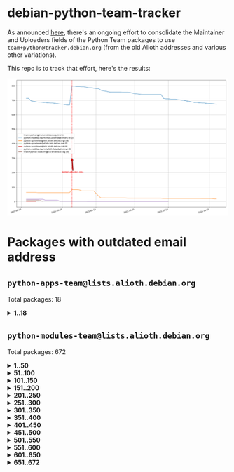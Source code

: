 # debian-python-team-tracker



As announced [here](https://lists.debian.org/debian-python/2021/08/msg00006.html), there's an ongoing effort to consolidate the Maintainer and Uploaders fields of the Python Team packages to use `team+python@tracker.debian.org` (from the old Alioth addresses and various other variations).



This repo is to track that effort, here's the results:



![Python team emails](images/python_team_emails.svg)


# Packages with outdated email address

## `python-apps-team@lists.alioth.debian.org`
Total packages: 18
<details>
<summary><b>1..18</b></summary>


| # | Package | Version |
| --- | --- | --- |
| 1 | [ctop](https://tracker.debian.org/ctop) | 1.0.0-2.1 |
| 2 | [cython](https://tracker.debian.org/cython) | 0.29.14-1 |
| 3 | [db2twitter](https://tracker.debian.org/db2twitter) | 0.6-1.1 |
| 4 | [dodgy](https://tracker.debian.org/dodgy) | 0.1.9-3 |
| 5 | [etm](https://tracker.debian.org/etm) | 3.2.30-1.1 |
| 6 | [firmware-microbit-micropython](https://tracker.debian.org/firmware-microbit-micropython) | 1.0.1-2 |
| 7 | [freealchemist](https://tracker.debian.org/freealchemist) | 0.5-1.1 |
| 8 | [kanboard-cli](https://tracker.debian.org/kanboard-cli) | 0.0.2-1.1 |
| 9 | [lightyears](https://tracker.debian.org/lightyears) | 1.4-2 |
| 10 | [muttdown](https://tracker.debian.org/muttdown) | 0.3.4-1 |
| 11 | [pelican](https://tracker.debian.org/pelican) | 4.0.1+dfsg-1.1 |
| 12 | [pipenv](https://tracker.debian.org/pipenv) | 11.9.0-1.1 |
| 13 | [prospector](https://tracker.debian.org/prospector) | 1.1.7-2 |
| 14 | [pybik](https://tracker.debian.org/pybik) | 3.0-3.1 |
| 15 | [retweet](https://tracker.debian.org/retweet) | 0.10-1.1 |
| 16 | [sen](https://tracker.debian.org/sen) | 0.6.1-0.1 |
| 17 | [sinntp](https://tracker.debian.org/sinntp) | 1.6-1.2 |
| 18 | [smem](https://tracker.debian.org/smem) | 1.5-1.1 |
</details>

## `python-modules-team@lists.alioth.debian.org`
Total packages: 672
<details>
<summary><b>1..50</b></summary>


| # | Package | Version |
| --- | --- | --- |
| 1 | [anorack](https://tracker.debian.org/anorack) | 0.2.7-1 |
| 2 | [anosql](https://tracker.debian.org/anosql) | 1.0.1-1 |
| 3 | [appdirs](https://tracker.debian.org/appdirs) | 1.4.4-1 |
| 4 | [asn1crypto](https://tracker.debian.org/asn1crypto) | 1.4.0-1 |
| 5 | [astral](https://tracker.debian.org/astral) | 1.6.1-2 |
| 6 | [authres](https://tracker.debian.org/authres) | 1.2.0-2 |
| 7 | [automat](https://tracker.debian.org/automat) | 20.2.0-1 |
| 8 | [azure-cosmos-table-python](https://tracker.debian.org/azure-cosmos-table-python) | 1.0.5+git20191025-5 |
| 9 | [babelfish](https://tracker.debian.org/babelfish) | 0.5.4-3 |
| 10 | [bdist-nsi](https://tracker.debian.org/bdist-nsi) | 0.1.5-2 |
| 11 | [behave](https://tracker.debian.org/behave) | 1.2.6-3 |
| 12 | [bernhard](https://tracker.debian.org/bernhard) | 0.2.6-2 |
| 13 | [betamax](https://tracker.debian.org/betamax) | 0.8.1-2 |
| 14 | [bibtexparser](https://tracker.debian.org/bibtexparser) | 1.1.0+ds-3 |
| 15 | [binaryornot](https://tracker.debian.org/binaryornot) | 0.4.4+dfsg-4 |
| 16 | [bitstruct](https://tracker.debian.org/bitstruct) | 8.9.0-1 |
| 17 | [blessings](https://tracker.debian.org/blessings) | 1.6-3 |
| 18 | [case](https://tracker.debian.org/case) | 1.5.3+dfsg-3 |
| 19 | [celery-batches](https://tracker.debian.org/celery-batches) | 0.2-2 |
| 20 | [celery-haystack](https://tracker.debian.org/celery-haystack) | 0.10-4 |
| 21 | [cerealizer](https://tracker.debian.org/cerealizer) | 0.8.1-3 |
| 22 | [chardet](https://tracker.debian.org/chardet) | 4.0.0-1 |
| 23 | [chargebee-python](https://tracker.debian.org/chargebee-python) | 1.6.6-1 |
| 24 | [chargebee2-python](https://tracker.debian.org/chargebee2-python) | 2.7.3-1 |
| 25 | [circuits](https://tracker.debian.org/circuits) | 3.1.0+ds1-2 |
| 26 | [codicefiscale](https://tracker.debian.org/codicefiscale) | 0.9+ds0-2 |
| 27 | [colorclass](https://tracker.debian.org/colorclass) | 2.2.0-2.1 |
| 28 | [colorspacious](https://tracker.debian.org/colorspacious) | 1.1.2-2 |
| 29 | [commonmark](https://tracker.debian.org/commonmark) | 0.9.1-3 |
| 30 | [constantly](https://tracker.debian.org/constantly) | 15.1.0-2 |
| 31 | [contextlib2](https://tracker.debian.org/contextlib2) | 0.6.0.post1-1 |
| 32 | [cookiecutter](https://tracker.debian.org/cookiecutter) | 1.6.0-4 |
| 33 | [coreapi](https://tracker.debian.org/coreapi) | 2.3.3-4 |
| 34 | [coreschema](https://tracker.debian.org/coreschema) | 0.0.4-3 |
| 35 | [cov-core](https://tracker.debian.org/cov-core) | 1.15.0-3 |
| 36 | [cppy](https://tracker.debian.org/cppy) | 1.1.0-2 |
| 37 | [cram](https://tracker.debian.org/cram) | 0.7-4 |
| 38 | [cssutils](https://tracker.debian.org/cssutils) | 1.0.2-3 |
| 39 | [d2to1](https://tracker.debian.org/d2to1) | 0.2.12-2 |
| 40 | [deap](https://tracker.debian.org/deap) | 1.3.1-2 |
| 41 | [debiancontributors](https://tracker.debian.org/debiancontributors) | 0.7.8-2 |
| 42 | [devpi-common](https://tracker.debian.org/devpi-common) | 3.2.2-1.1 |
| 43 | [django-ajax-selects](https://tracker.debian.org/django-ajax-selects) | 1.7.0-3 |
| 44 | [django-anymail](https://tracker.debian.org/django-anymail) | 7.1.0-1 |
| 45 | [django-bitfield](https://tracker.debian.org/django-bitfield) | 1.9.6-2 |
| 46 | [django-dirtyfields](https://tracker.debian.org/django-dirtyfields) | 1.3.1-2 |
| 47 | [django-downloadview](https://tracker.debian.org/django-downloadview) | 2.1.1-1 |
| 48 | [django-environ](https://tracker.debian.org/django-environ) | 0.4.4-2 |
| 49 | [django-filter](https://tracker.debian.org/django-filter) | 2.4.0-1 |
| 50 | [django-hvad](https://tracker.debian.org/django-hvad) | 1.8.0-1.1 |
</details>
<details>
<summary><b>51..100</b></summary>

| # | Package | Version |
| --- | --- | --- |
| 51 | [django-impersonate](https://tracker.debian.org/django-impersonate) | 1.5-1 |
| 52 | [django-js-reverse](https://tracker.debian.org/django-js-reverse) | 0.7.3-1.1 |
| 53 | [django-macaddress](https://tracker.debian.org/django-macaddress) | 1.5.0-2 |
| 54 | [django-markupfield](https://tracker.debian.org/django-markupfield) | 2.0.0-1 |
| 55 | [django-memoize](https://tracker.debian.org/django-memoize) | 2.2.0+dfsg-1 |
| 56 | [django-nose](https://tracker.debian.org/django-nose) | 1.4.6-2.1 |
| 57 | [django-notification](https://tracker.debian.org/django-notification) | 1.2.0-3 |
| 58 | [django-organizations](https://tracker.debian.org/django-organizations) | 1.1.2-1 |
| 59 | [django-pagination](https://tracker.debian.org/django-pagination) | 1.0.7-4 |
| 60 | [django-paintstore](https://tracker.debian.org/django-paintstore) | 0.2-4 |
| 61 | [django-picklefield](https://tracker.debian.org/django-picklefield) | 3.0.1-1 |
| 62 | [django-pipeline](https://tracker.debian.org/django-pipeline) | 1.6.14-3 |
| 63 | [django-q](https://tracker.debian.org/django-q) | 1.2.1-1 |
| 64 | [django-recurrence](https://tracker.debian.org/django-recurrence) | 1.10.3-1 |
| 65 | [django-redis-sessions](https://tracker.debian.org/django-redis-sessions) | 0.6.1-2 |
| 66 | [django-simple-redis-admin](https://tracker.debian.org/django-simple-redis-admin) | 1.4.0-2 |
| 67 | [django-stronghold](https://tracker.debian.org/django-stronghold) | 0.3.0+debian-2 |
| 68 | [django-webpack-loader](https://tracker.debian.org/django-webpack-loader) | 0.6.0-2 |
| 69 | [django-websocket-redis](https://tracker.debian.org/django-websocket-redis) | 0.4.7-2 |
| 70 | [django-wkhtmltopdf](https://tracker.debian.org/django-wkhtmltopdf) | 3.3.0-1 |
| 71 | [django-xmlrpc](https://tracker.debian.org/django-xmlrpc) | 0.1.8-2 |
| 72 | [djangorestframework-api-key](https://tracker.debian.org/djangorestframework-api-key) | 2.0.0-2 |
| 73 | [djangorestframework-filters](https://tracker.debian.org/djangorestframework-filters) | 1.0.0.dev0-1 |
| 74 | [dkimpy](https://tracker.debian.org/dkimpy) | 1.0.5-1 |
| 75 | [dnsdiag](https://tracker.debian.org/dnsdiag) | 1.7.0-1 |
| 76 | [dnspython](https://tracker.debian.org/dnspython) | 2.0.0-1 |
| 77 | [dockerpty](https://tracker.debian.org/dockerpty) | 0.4.1-2 |
| 78 | [dominate](https://tracker.debian.org/dominate) | 2.3.1-2 |
| 79 | [doublex](https://tracker.debian.org/doublex) | 1.9.2-1 |
| 80 | [drf-generators](https://tracker.debian.org/drf-generators) | 0.5.0-1 |
| 81 | [elasticsearch-curator](https://tracker.debian.org/elasticsearch-curator) | 5.8.1-1 |
| 82 | [entrypoints](https://tracker.debian.org/entrypoints) | 0.3-3 |
| 83 | [enum34](https://tracker.debian.org/enum34) | 1.1.6-4 |
| 84 | [enzyme](https://tracker.debian.org/enzyme) | 0.4.1-2 |
| 85 | [exam](https://tracker.debian.org/exam) | 0.10.5-3 |
| 86 | [factory-boy](https://tracker.debian.org/factory-boy) | 2.11.1-3 |
| 87 | [faker](https://tracker.debian.org/faker) | 0.9.3-0.1 |
| 88 | [fakesleep](https://tracker.debian.org/fakesleep) | 0.1-2 |
| 89 | [fastchunking](https://tracker.debian.org/fastchunking) | 0.0.3-2 |
| 90 | [feedgenerator](https://tracker.debian.org/feedgenerator) | 1.9-2 |
| 91 | [flake8-polyfill](https://tracker.debian.org/flake8-polyfill) | 1.0.2-2 |
| 92 | [flask-api](https://tracker.debian.org/flask-api) | 1.1+dfsg-1.1 |
| 93 | [flask-assets](https://tracker.debian.org/flask-assets) | 2.0-1 |
| 94 | [flask-babelex](https://tracker.debian.org/flask-babelex) | 0.9.4-1 |
| 95 | [flask-bcrypt](https://tracker.debian.org/flask-bcrypt) | 0.7.1-2 |
| 96 | [flask-compress](https://tracker.debian.org/flask-compress) | 1.4.0-3 |
| 97 | [flask-gravatar](https://tracker.debian.org/flask-gravatar) | 0.4.2-2 |
| 98 | [flask-htmlmin](https://tracker.debian.org/flask-htmlmin) | 1.3.2-2 |
| 99 | [flask-ldapconn](https://tracker.debian.org/flask-ldapconn) | 0.7.2-1.1 |
| 100 | [flask-limiter](https://tracker.debian.org/flask-limiter) | 1.0.1-2 |
</details>
<details>
<summary><b>101..150</b></summary>

| # | Package | Version |
| --- | --- | --- |
| 101 | [flask-login](https://tracker.debian.org/flask-login) | 0.5.0-1 |
| 102 | [flask-mail](https://tracker.debian.org/flask-mail) | 0.9.1+dfsg1-1.1 |
| 103 | [flask-mongoengine](https://tracker.debian.org/flask-mongoengine) | 0.9.3-4 |
| 104 | [flask-multistatic](https://tracker.debian.org/flask-multistatic) | 1.0-2 |
| 105 | [flask-paranoid](https://tracker.debian.org/flask-paranoid) | 0.2.0-3.1 |
| 106 | [flask-script](https://tracker.debian.org/flask-script) | 2.0.6-2 |
| 107 | [flask-silk](https://tracker.debian.org/flask-silk) | 0.2-18 |
| 108 | [flask-wtf](https://tracker.debian.org/flask-wtf) | 0.14.3-1 |
| 109 | [flufl.bounce](https://tracker.debian.org/flufl.bounce) | 3.0.1-1 |
| 110 | [flufl.enum](https://tracker.debian.org/flufl.enum) | 4.1.1-3 |
| 111 | [flufl.i18n](https://tracker.debian.org/flufl.i18n) | 3.0.1-1 |
| 112 | [flufl.lock](https://tracker.debian.org/flufl.lock) | 5.0.1-1 |
| 113 | [flufl.password](https://tracker.debian.org/flufl.password) | 1.3-3 |
| 114 | [flufl.testing](https://tracker.debian.org/flufl.testing) | 0.7-2 |
| 115 | [gerritlib](https://tracker.debian.org/gerritlib) | 0.8.0-2 |
| 116 | [gmplot](https://tracker.debian.org/gmplot) | 1.2.0-2 |
| 117 | [gpxpy](https://tracker.debian.org/gpxpy) | 1.4.2-1 |
| 118 | [gtextfsm](https://tracker.debian.org/gtextfsm) | 1.1.0-2 |
| 119 | [gtts](https://tracker.debian.org/gtts) | 2.0.3-1 |
| 120 | [gtts-token](https://tracker.debian.org/gtts-token) | 1.1.3-1 |
| 121 | [guzzle-sphinx-theme](https://tracker.debian.org/guzzle-sphinx-theme) | 0.7.11-5 |
| 122 | [hachoir](https://tracker.debian.org/hachoir) | 3.1.0+dfsg-3 |
| 123 | [haproxy-log-analysis](https://tracker.debian.org/haproxy-log-analysis) | 2.0~b0-2 |
| 124 | [heapdict](https://tracker.debian.org/heapdict) | 1.0.1-1 |
| 125 | [hiro](https://tracker.debian.org/hiro) | 0.5-2 |
| 126 | [httpx](https://tracker.debian.org/httpx) | 0.16.1-1 |
| 127 | [hypothesis-auto](https://tracker.debian.org/hypothesis-auto) | 1.1.4-2 |
| 128 | [importmagic](https://tracker.debian.org/importmagic) | 0.1.7-2 |
| 129 | [inflection](https://tracker.debian.org/inflection) | 0.3.1-2 |
| 130 | [isodate](https://tracker.debian.org/isodate) | 0.6.0-2 |
| 131 | [itypes](https://tracker.debian.org/itypes) | 1.1.0-4 |
| 132 | [jaraco.itertools](https://tracker.debian.org/jaraco.itertools) | 2.0.1-4 |
| 133 | [javaproperties](https://tracker.debian.org/javaproperties) | 0.7.0-1 |
| 134 | [jinja2-time](https://tracker.debian.org/jinja2-time) | 0.2.0-2 |
| 135 | [jpy](https://tracker.debian.org/jpy) | 0.9.0-3 |
| 136 | [jpylyzer](https://tracker.debian.org/jpylyzer) | 2.0.0-3 |
| 137 | [json-tricks](https://tracker.debian.org/json-tricks) | 3.11.0-2 |
| 138 | [jsonhyperschema-codec](https://tracker.debian.org/jsonhyperschema-codec) | 1.0.3-2 |
| 139 | [jsonpickle](https://tracker.debian.org/jsonpickle) | 1.2-1 |
| 140 | [junos-eznc](https://tracker.debian.org/junos-eznc) | 2.1.7-3 |
| 141 | [jupyter-sphinx-theme](https://tracker.debian.org/jupyter-sphinx-theme) | 0.0.6+ds1-10 |
| 142 | [kitchen](https://tracker.debian.org/kitchen) | 1.2.6-2 |
| 143 | [kivy](https://tracker.debian.org/kivy) | 1.11.0-2 |
| 144 | [lazr.delegates](https://tracker.debian.org/lazr.delegates) | 2.0.3-2 |
| 145 | [lazr.smtptest](https://tracker.debian.org/lazr.smtptest) | 2.0.3-2 |
| 146 | [lexicon](https://tracker.debian.org/lexicon) | 3.3.17-1 |
| 147 | [libthumbor](https://tracker.debian.org/libthumbor) | 1.3.3-2 |
| 148 | [logilab-constraint](https://tracker.debian.org/logilab-constraint) | 0.6.0-2 |
| 149 | [mako](https://tracker.debian.org/mako) | 1.1.3+ds1-2 |
| 150 | [manuel](https://tracker.debian.org/manuel) | 1.10.1-2 |
</details>
<details>
<summary><b>151..200</b></summary>

| # | Package | Version |
| --- | --- | --- |
| 151 | [markupsafe](https://tracker.debian.org/markupsafe) | 1.1.1-1 |
| 152 | [mercurial-extension-utils](https://tracker.debian.org/mercurial-extension-utils) | 1.5.1-1 |
| 153 | [mercurial-extension-utils](https://tracker.debian.org/mercurial-extension-utils) | 1.5.1-3 |
| 154 | [mercurial-keyring](https://tracker.debian.org/mercurial-keyring) | 1.3.1-3 |
| 155 | [microsoft-authentication-extensions-for-python](https://tracker.debian.org/microsoft-authentication-extensions-for-python) | 0.3.0-1 |
| 156 | [milksnake](https://tracker.debian.org/milksnake) | 0.1.5-1 |
| 157 | [mimerender](https://tracker.debian.org/mimerender) | 0.6.0-2 |
| 158 | [mmllib](https://tracker.debian.org/mmllib) | 0.3.0.post1-2 |
| 159 | [mockldap](https://tracker.debian.org/mockldap) | 0.3.0-4 |
| 160 | [modernize](https://tracker.debian.org/modernize) | 0.7-2 |
| 161 | [moksha.common](https://tracker.debian.org/moksha.common) | 1.2.5-4 |
| 162 | [more-itertools](https://tracker.debian.org/more-itertools) | 4.2.0-3 |
| 163 | [mrtparse](https://tracker.debian.org/mrtparse) | 1.6-2 |
| 164 | [musicbrainzngs](https://tracker.debian.org/musicbrainzngs) | 0.7.1-2 |
| 165 | [mutagen](https://tracker.debian.org/mutagen) | 1.45.1-2 |
| 166 | [mwic](https://tracker.debian.org/mwic) | 0.7.8-1 |
| 167 | [mysql-connector-python](https://tracker.debian.org/mysql-connector-python) | 8.0.15-2 |
| 168 | [nb2plots](https://tracker.debian.org/nb2plots) | 0.6-2 |
| 169 | [netmiko](https://tracker.debian.org/netmiko) | 2.4.2-1 |
| 170 | [networkx](https://tracker.debian.org/networkx) | 2.5+ds-2 |
| 171 | [nose](https://tracker.debian.org/nose) | 1.3.7-6 |
| 172 | [nose2](https://tracker.debian.org/nose2) | 0.9.2-1 |
| 173 | [nose2-cov](https://tracker.debian.org/nose2-cov) | 1.0a4-3 |
| 174 | [ntplib](https://tracker.debian.org/ntplib) | 0.3.3-2 |
| 175 | [numpy-stl](https://tracker.debian.org/numpy-stl) | 2.9.0-1 |
| 176 | [numpydoc](https://tracker.debian.org/numpydoc) | 1.1.0-3 |
| 177 | [obsub](https://tracker.debian.org/obsub) | 0.2-4 |
| 178 | [okasha](https://tracker.debian.org/okasha) | 0.2.4-4 |
| 179 | [overpass](https://tracker.debian.org/overpass) | 0.7-1 |
| 180 | [pastescript](https://tracker.debian.org/pastescript) | 2.0.2-4 |
| 181 | [pcapy](https://tracker.debian.org/pcapy) | 0.11.4-2 |
| 182 | [pdfkit](https://tracker.debian.org/pdfkit) | 0.6.1-2 |
| 183 | [pep8](https://tracker.debian.org/pep8) | 1.7.1-9 |
| 184 | [pep8-naming](https://tracker.debian.org/pep8-naming) | 0.10.0-1 |
| 185 | [pg8000](https://tracker.debian.org/pg8000) | 1.10.6-2 |
| 186 | [pidcat](https://tracker.debian.org/pidcat) | 2.1.0-4 |
| 187 | [pilkit](https://tracker.debian.org/pilkit) | 2.0-3 |
| 188 | [plastex](https://tracker.debian.org/plastex) | 2.1-2 |
| 189 | [ply](https://tracker.debian.org/ply) | 3.11-4 |
| 190 | [portio](https://tracker.debian.org/portio) | 0.5-4 |
| 191 | [postgresfixture](https://tracker.debian.org/postgresfixture) | 0.4.2-1 |
| 192 | [power](https://tracker.debian.org/power) | 1.4+dfsg-4 |
| 193 | [pprintpp](https://tracker.debian.org/pprintpp) | 0.4.0-2 |
| 194 | [preggy](https://tracker.debian.org/preggy) | 1.4.4-1 |
| 195 | [prettytable](https://tracker.debian.org/prettytable) | 0.7.2-5 |
| 196 | [proxmoxer](https://tracker.debian.org/proxmoxer) | 1.0.3-2 |
| 197 | [ptable](https://tracker.debian.org/ptable) | 0.9.2-2 |
| 198 | [py-macaroon-bakery](https://tracker.debian.org/py-macaroon-bakery) | 1.3.1-1 |
| 199 | [py-radix](https://tracker.debian.org/py-radix) | 0.10.0-3 |
| 200 | [py3dns](https://tracker.debian.org/py3dns) | 3.2.1-1 |
</details>
<details>
<summary><b>201..250</b></summary>

| # | Package | Version |
| --- | --- | --- |
| 201 | [pyasn1](https://tracker.debian.org/pyasn1) | 0.4.8-1 |
| 202 | [pybindgen](https://tracker.debian.org/pybindgen) | 0.20.0+dfsg1-2 |
| 203 | [pycairo](https://tracker.debian.org/pycairo) | 1.16.2-3 |
| 204 | [pycairo](https://tracker.debian.org/pycairo) | 1.16.2-4 |
| 205 | [pycallgraph](https://tracker.debian.org/pycallgraph) | 1.1.3-1.2 |
| 206 | [pycares](https://tracker.debian.org/pycares) | 3.1.1-1 |
| 207 | [pycifrw](https://tracker.debian.org/pycifrw) | 4.4-2 |
| 208 | [pyclamd](https://tracker.debian.org/pyclamd) | 0.4.0-2 |
| 209 | [pycodestyle](https://tracker.debian.org/pycodestyle) | 2.6.0-1 |
| 210 | [pycparser](https://tracker.debian.org/pycparser) | 2.20-3 |
| 211 | [pycryptodome](https://tracker.debian.org/pycryptodome) | 3.9.7+dfsg1-1 |
| 212 | [pycxx](https://tracker.debian.org/pycxx) | 7.1.4-0.1 |
| 213 | [pydbus](https://tracker.debian.org/pydbus) | 0.6.0-4 |
| 214 | [pydenticon](https://tracker.debian.org/pydenticon) | 0.3.1-2 |
| 215 | [pydispatcher](https://tracker.debian.org/pydispatcher) | 2.0.5-2 |
| 216 | [pydle](https://tracker.debian.org/pydle) | 0.9.4-2 |
| 217 | [pyeapi](https://tracker.debian.org/pyeapi) | 0.8.1-2 |
| 218 | [pyee](https://tracker.debian.org/pyee) | 7.0.2-1 |
| 219 | [pyenchant](https://tracker.debian.org/pyenchant) | 3.2.0-1 |
| 220 | [pyfg](https://tracker.debian.org/pyfg) | 0.50-2 |
| 221 | [pyfiglet](https://tracker.debian.org/pyfiglet) | 0.8.0+dfsg-1 |
| 222 | [pyfribidi](https://tracker.debian.org/pyfribidi) | 0.12.0+repack-7 |
| 223 | [pygame](https://tracker.debian.org/pygame) | 1.9.6+dfsg-2 |
| 224 | [pygeoif](https://tracker.debian.org/pygeoif) | 0.7-2 |
| 225 | [pygithub](https://tracker.debian.org/pygithub) | 1.43.7-1 |
| 226 | [pygments](https://tracker.debian.org/pygments) | 2.3.1+dfsg-3 |
| 227 | [pygtail](https://tracker.debian.org/pygtail) | 0.6.1-2 |
| 228 | [pygtkspellcheck](https://tracker.debian.org/pygtkspellcheck) | 4.0.5-2 |
| 229 | [pyhamcrest](https://tracker.debian.org/pyhamcrest) | 1.9.0-3 |
| 230 | [pyinotify](https://tracker.debian.org/pyinotify) | 0.9.6-1.3 |
| 231 | [pyiosxr](https://tracker.debian.org/pyiosxr) | 0.52-1.1 |
| 232 | [pyjavaproperties](https://tracker.debian.org/pyjavaproperties) | 0.7-2 |
| 233 | [pyjokes](https://tracker.debian.org/pyjokes) | 0.5.0-3 |
| 234 | [pykcs11](https://tracker.debian.org/pykcs11) | 1.5.10-1 |
| 235 | [pylama](https://tracker.debian.org/pylama) | 7.4.3-3 |
| 236 | [pylibmc](https://tracker.debian.org/pylibmc) | 1.5.2-3 |
| 237 | [pylint-celery](https://tracker.debian.org/pylint-celery) | 0.3-5 |
| 238 | [pylint-common](https://tracker.debian.org/pylint-common) | 0.2.5-4 |
| 239 | [pylint-django](https://tracker.debian.org/pylint-django) | 2.0.13-1 |
| 240 | [pylint-flask](https://tracker.debian.org/pylint-flask) | 0.5-4 |
| 241 | [pylint-plugin-utils](https://tracker.debian.org/pylint-plugin-utils) | 0.6-1 |
| 242 | [pymacs](https://tracker.debian.org/pymacs) | 0.25-3 |
| 243 | [pymilter](https://tracker.debian.org/pymilter) | 1.0.4-2 |
| 244 | [pymodbus](https://tracker.debian.org/pymodbus) | 2.1.0+dfsg-2 |
| 245 | [pymssql](https://tracker.debian.org/pymssql) | 2.1.4+dfsg-3 |
| 246 | [pynag](https://tracker.debian.org/pynag) | 1.1.2+dfsg-2 |
| 247 | [pynliner](https://tracker.debian.org/pynliner) | 0.8.0-2 |
| 248 | [pyopengl](https://tracker.debian.org/pyopengl) | 3.1.5+dfsg-1 |
| 249 | [pypandoc](https://tracker.debian.org/pypandoc) | 1.5+ds0-1 |
| 250 | [pyparsing](https://tracker.debian.org/pyparsing) | 2.4.7-1 |
</details>
<details>
<summary><b>251..300</b></summary>

| # | Package | Version |
| --- | --- | --- |
| 251 | [pyphen](https://tracker.debian.org/pyphen) | 0.9.5-3 |
| 252 | [pyprind](https://tracker.debian.org/pyprind) | 2.11.2-2 |
| 253 | [pyquery](https://tracker.debian.org/pyquery) | 1.2.9-4 |
| 254 | [pyrad](https://tracker.debian.org/pyrad) | 2.1-2 |
| 255 | [pyrsistent](https://tracker.debian.org/pyrsistent) | 0.15.5-1 |
| 256 | [pysimplesoap](https://tracker.debian.org/pysimplesoap) | 1.16.2-3 |
| 257 | [pysmi](https://tracker.debian.org/pysmi) | 0.3.2-2 |
| 258 | [pysodium](https://tracker.debian.org/pysodium) | 0.7.0-2 |
| 259 | [pyspf](https://tracker.debian.org/pyspf) | 2.0.14-2 |
| 260 | [pysrt](https://tracker.debian.org/pysrt) | 1.0.1-2 |
| 261 | [pyssim](https://tracker.debian.org/pyssim) | 0.2-2 |
| 262 | [pystemd](https://tracker.debian.org/pystemd) | 0.7.0-4 |
| 263 | [pysubnettree](https://tracker.debian.org/pysubnettree) | 0.33-1 |
| 264 | [pytaglib](https://tracker.debian.org/pytaglib) | 0.3.6+dfsg-2 |
| 265 | [pytds](https://tracker.debian.org/pytds) | 1.10.0-1 |
| 266 | [pytest-arraydiff](https://tracker.debian.org/pytest-arraydiff) | 0.3-1 |
| 267 | [pytest-bdd](https://tracker.debian.org/pytest-bdd) | 3.2.1-1 |
| 268 | [pytest-cookies](https://tracker.debian.org/pytest-cookies) | 0.4.0-1 |
| 269 | [pytest-django](https://tracker.debian.org/pytest-django) | 3.5.1-1 |
| 270 | [pytest-expect](https://tracker.debian.org/pytest-expect) | 1.1.0-2 |
| 271 | [pytest-forked](https://tracker.debian.org/pytest-forked) | 1.3.0-1 |
| 272 | [pytest-httpbin](https://tracker.debian.org/pytest-httpbin) | 1.0.0-2 |
| 273 | [pytest-instafail](https://tracker.debian.org/pytest-instafail) | 0.4.2-1 |
| 274 | [pytest-remotedata](https://tracker.debian.org/pytest-remotedata) | 0.3.2-1 |
| 275 | [pytest-runner](https://tracker.debian.org/pytest-runner) | 2.11.1-1.2 |
| 276 | [pytest-sugar](https://tracker.debian.org/pytest-sugar) | 0.9.4-1 |
| 277 | [pytest-tornado](https://tracker.debian.org/pytest-tornado) | 0.8.1-1 |
| 278 | [pytest-vcr](https://tracker.debian.org/pytest-vcr) | 1.0.2-2 |
| 279 | [pytest-xvfb](https://tracker.debian.org/pytest-xvfb) | 1.2.0-1 |
| 280 | [python-activipy](https://tracker.debian.org/python-activipy) | 0.1-7 |
| 281 | [python-adal](https://tracker.debian.org/python-adal) | 1.2.2-1 |
| 282 | [python-agate](https://tracker.debian.org/python-agate) | 1.6.1-1 |
| 283 | [python-agate-excel](https://tracker.debian.org/python-agate-excel) | 0.2.3-1 |
| 284 | [python-aiohttp-security](https://tracker.debian.org/python-aiohttp-security) | 0.4.0-2 |
| 285 | [python-aiohttp-session](https://tracker.debian.org/python-aiohttp-session) | 2.9.0-2 |
| 286 | [python-aioinflux](https://tracker.debian.org/python-aioinflux) | 0.9.0-2 |
| 287 | [python-aiomeasures](https://tracker.debian.org/python-aiomeasures) | 0.5.14-3 |
| 288 | [python-amqplib](https://tracker.debian.org/python-amqplib) | 1.0.2-2 |
| 289 | [python-anyjson](https://tracker.debian.org/python-anyjson) | 0.3.3-2 |
| 290 | [python-apptools](https://tracker.debian.org/python-apptools) | 4.5.0-1.1 |
| 291 | [python-aptly](https://tracker.debian.org/python-aptly) | 0.12.10-2 |
| 292 | [python-args](https://tracker.debian.org/python-args) | 0.1.0-3 |
| 293 | [python-arpy](https://tracker.debian.org/python-arpy) | 1.1.1-4 |
| 294 | [python-astor](https://tracker.debian.org/python-astor) | 0.8.1-1 |
| 295 | [python-async-timeout](https://tracker.debian.org/python-async-timeout) | 3.0.1-1.1 |
| 296 | [python-azure-devtools](https://tracker.debian.org/python-azure-devtools) | 1.2.0-1 |
| 297 | [python-base58](https://tracker.debian.org/python-base58) | 1.0.3-1.1 |
| 298 | [python-bcdoc](https://tracker.debian.org/python-bcdoc) | 0.16.0-2 |
| 299 | [python-bioblend](https://tracker.debian.org/python-bioblend) | 0.7.0-3 |
| 300 | [python-bitbucket-api](https://tracker.debian.org/python-bitbucket-api) | 0.5.0-3 |
</details>
<details>
<summary><b>301..350</b></summary>

| # | Package | Version |
| --- | --- | --- |
| 301 | [python-box](https://tracker.debian.org/python-box) | 3.4.6-2 |
| 302 | [python-btrees](https://tracker.debian.org/python-btrees) | 4.3.1-2 |
| 303 | [python-cachecontrol](https://tracker.debian.org/python-cachecontrol) | 0.12.6-1 |
| 304 | [python-can](https://tracker.debian.org/python-can) | 3.3.2.final~github-2 |
| 305 | [python-cement](https://tracker.debian.org/python-cement) | 2.10.0-2 |
| 306 | [python-cerberus](https://tracker.debian.org/python-cerberus) | 1.3.2-1 |
| 307 | [python-click-log](https://tracker.debian.org/python-click-log) | 0.2.1-2 |
| 308 | [python-click-threading](https://tracker.debian.org/python-click-threading) | 0.4.4-2 |
| 309 | [python-clint](https://tracker.debian.org/python-clint) | 0.5.1-3 |
| 310 | [python-cluster](https://tracker.debian.org/python-cluster) | 1.3.3-3 |
| 311 | [python-cmarkgfm](https://tracker.debian.org/python-cmarkgfm) | 0.4.2-1 |
| 312 | [python-coloredlogs](https://tracker.debian.org/python-coloredlogs) | 7.3-2 |
| 313 | [python-colour](https://tracker.debian.org/python-colour) | 0.1.5-2 |
| 314 | [python-commentjson](https://tracker.debian.org/python-commentjson) | 0.8.3-2 |
| 315 | [python-consul](https://tracker.debian.org/python-consul) | 0.7.1-1.1 |
| 316 | [python-cookies](https://tracker.debian.org/python-cookies) | 2.2.1-3 |
| 317 | [python-cpuinfo](https://tracker.debian.org/python-cpuinfo) | 5.0.0-2 |
| 318 | [python-crcmod](https://tracker.debian.org/python-crcmod) | 1.7+dfsg-2 |
| 319 | [python-cs](https://tracker.debian.org/python-cs) | 2.7.1-1 |
| 320 | [python-cssselect2](https://tracker.debian.org/python-cssselect2) | 0.3.0-1 |
| 321 | [python-daiquiri](https://tracker.debian.org/python-daiquiri) | 1.6.0-1 |
| 322 | [python-dbfread](https://tracker.debian.org/python-dbfread) | 2.0.7-3 |
| 323 | [python-decorator](https://tracker.debian.org/python-decorator) | 4.4.2-2 |
| 324 | [python-demjson](https://tracker.debian.org/python-demjson) | 2.2.4-5 |
| 325 | [python-diaspy](https://tracker.debian.org/python-diaspy) | 0.6.0-2 |
| 326 | [python-dict2xml](https://tracker.debian.org/python-dict2xml) | 1.7.0-1 |
| 327 | [python-dictobj](https://tracker.debian.org/python-dictobj) | 0.4-4 |
| 328 | [python-distro](https://tracker.debian.org/python-distro) | 1.5.0-1 |
| 329 | [python-distutils-extra](https://tracker.debian.org/python-distutils-extra) | 2.45 |
| 330 | [python-django-braces](https://tracker.debian.org/python-django-braces) | 1.14.0-1 |
| 331 | [python-django-casclient](https://tracker.debian.org/python-django-casclient) | 1.5.3-1 |
| 332 | [python-django-dbconn-retry](https://tracker.debian.org/python-django-dbconn-retry) | 0.1.5-1.1 |
| 333 | [python-django-etcd-settings](https://tracker.debian.org/python-django-etcd-settings) | 0.1.13+dfsg-3 |
| 334 | [python-django-gravatar2](https://tracker.debian.org/python-django-gravatar2) | 1.4.4-2 |
| 335 | [python-django-jsonfield](https://tracker.debian.org/python-django-jsonfield) | 1.4.0-2 |
| 336 | [python-django-push-notifications](https://tracker.debian.org/python-django-push-notifications) | 1.4.1-1 |
| 337 | [python-django-rest-hooks](https://tracker.debian.org/python-django-rest-hooks) | 1.6.0-1.1 |
| 338 | [python-django-simple-history](https://tracker.debian.org/python-django-simple-history) | 2.7.0-1.1 |
| 339 | [python-django-split-settings](https://tracker.debian.org/python-django-split-settings) | 0.3.0-2 |
| 340 | [python-dnslib](https://tracker.debian.org/python-dnslib) | 0.9.14-1 |
| 341 | [python-docutils](https://tracker.debian.org/python-docutils) | 0.16+dfsg-2 |
| 342 | [python-doubleratchet](https://tracker.debian.org/python-doubleratchet) | 0.6.0-2 |
| 343 | [python-dpkt](https://tracker.debian.org/python-dpkt) | 1.9.2-2 |
| 344 | [python-easywebdav](https://tracker.debian.org/python-easywebdav) | 1.2.0-8 |
| 345 | [python-enable](https://tracker.debian.org/python-enable) | 4.8.1-1 |
| 346 | [python-envisage](https://tracker.debian.org/python-envisage) | 4.9.0-2.1 |
| 347 | [python-envparse](https://tracker.debian.org/python-envparse) | 0.2.0-2 |
| 348 | [python-envs](https://tracker.debian.org/python-envs) | 1.2.6-1.1 |
| 349 | [python-epc](https://tracker.debian.org/python-epc) | 0.0.5-3 |
| 350 | [python-etcd](https://tracker.debian.org/python-etcd) | 0.4.5-2 |
</details>
<details>
<summary><b>351..400</b></summary>

| # | Package | Version |
| --- | --- | --- |
| 351 | [python-ethtool](https://tracker.debian.org/python-ethtool) | 0.14-3 |
| 352 | [python-ewmh](https://tracker.debian.org/python-ewmh) | 0.1.6-2 |
| 353 | [python-exchangelib](https://tracker.debian.org/python-exchangelib) | 3.2.0-1 |
| 354 | [python-exotel](https://tracker.debian.org/python-exotel) | 0.1.5-2 |
| 355 | [python-fastimport](https://tracker.debian.org/python-fastimport) | 0.9.8-5 |
| 356 | [python-feather-format](https://tracker.debian.org/python-feather-format) | 0.3.1+dfsg1-4 |
| 357 | [python-flaky](https://tracker.debian.org/python-flaky) | 3.7.0-1 |
| 358 | [python-flask-jwt-extended](https://tracker.debian.org/python-flask-jwt-extended) | 3.24.1-2 |
| 359 | [python-flask-marshmallow](https://tracker.debian.org/python-flask-marshmallow) | 0.10.1-4 |
| 360 | [python-flask-seeder](https://tracker.debian.org/python-flask-seeder) | 0.1~a2-2 |
| 361 | [python-ftputil](https://tracker.debian.org/python-ftputil) | 3.4-3 |
| 362 | [python-fudge](https://tracker.debian.org/python-fudge) | 1.1.0-2 |
| 363 | [python-gammu](https://tracker.debian.org/python-gammu) | 2.12-2 |
| 364 | [python-genty](https://tracker.debian.org/python-genty) | 1.3.2-1 |
| 365 | [python-geoip](https://tracker.debian.org/python-geoip) | 1.3.2-3 |
| 366 | [python-geoip2](https://tracker.debian.org/python-geoip2) | 2.9.0+dfsg1-2 |
| 367 | [python-getdns](https://tracker.debian.org/python-getdns) | 1.0.0~b1-2 |
| 368 | [python-gflags](https://tracker.debian.org/python-gflags) | 1.5.1-7 |
| 369 | [python-glob2](https://tracker.debian.org/python-glob2) | 0.5-3 |
| 370 | [python-gmpy2](https://tracker.debian.org/python-gmpy2) | 2.1.0~b5-0.1 |
| 371 | [python-gntp](https://tracker.debian.org/python-gntp) | 1.0.3-2 |
| 372 | [python-gnupg](https://tracker.debian.org/python-gnupg) | 0.4.6-1 |
| 373 | [python-guizero](https://tracker.debian.org/python-guizero) | 1.1.0+dfsg1-2 |
| 374 | [python-hashids](https://tracker.debian.org/python-hashids) | 1.3.1-1 |
| 375 | [python-hidapi](https://tracker.debian.org/python-hidapi) | 0.9.0.post3-2 |
| 376 | [python-hiredis](https://tracker.debian.org/python-hiredis) | 1.0.1-1 |
| 377 | [python-hpilo](https://tracker.debian.org/python-hpilo) | 4.3-3 |
| 378 | [python-html2text](https://tracker.debian.org/python-html2text) | 2020.1.16-1 |
| 379 | [python-http-parser](https://tracker.debian.org/python-http-parser) | 0.9.0-1 |
| 380 | [python-httptools](https://tracker.debian.org/python-httptools) | 0.1.1-1 |
| 381 | [python-ibm-cloud-sdk-core](https://tracker.debian.org/python-ibm-cloud-sdk-core) | 1.6.2-1 |
| 382 | [python-icalendar](https://tracker.debian.org/python-icalendar) | 4.0.3-4 |
| 383 | [python-idna](https://tracker.debian.org/python-idna) | 2.10-1 |
| 384 | [python-imagesize](https://tracker.debian.org/python-imagesize) | 1.2.0-2 |
| 385 | [python-iniparse](https://tracker.debian.org/python-iniparse) | 0.4-3 |
| 386 | [python-ipaddr](https://tracker.debian.org/python-ipaddr) | 2.2.0-4 |
| 387 | [python-ipaddress](https://tracker.debian.org/python-ipaddress) | 1.0.23-1 |
| 388 | [python-ipfix](https://tracker.debian.org/python-ipfix) | 0.9.7-2 |
| 389 | [python-irodsclient](https://tracker.debian.org/python-irodsclient) | 0.8.1-2 |
| 390 | [python-isc-dhcp-leases](https://tracker.debian.org/python-isc-dhcp-leases) | 0.9.1-2 |
| 391 | [python-iso3166](https://tracker.debian.org/python-iso3166) | 0.8.git20170319-2 |
| 392 | [python-isoweek](https://tracker.debian.org/python-isoweek) | 1.3.3-3 |
| 393 | [python-jmespath](https://tracker.debian.org/python-jmespath) | 0.10.0-1 |
| 394 | [python-jsonrpc](https://tracker.debian.org/python-jsonrpc) | 1.13.0-1 |
| 395 | [python-junit-xml](https://tracker.debian.org/python-junit-xml) | 1.9-1 |
| 396 | [python-kanboard](https://tracker.debian.org/python-kanboard) | 1.0.1-1.1 |
| 397 | [python-keepalive](https://tracker.debian.org/python-keepalive) | 0.5-2 |
| 398 | [python-keyring](https://tracker.debian.org/python-keyring) | 18.0.1-2 |
| 399 | [python-langdetect](https://tracker.debian.org/python-langdetect) | 1.0.7-4 |
| 400 | [python-ldap](https://tracker.debian.org/python-ldap) | 3.2.0-4 |
</details>
<details>
<summary><b>401..450</b></summary>

| # | Package | Version |
| --- | --- | --- |
| 401 | [python-ldapdomaindump](https://tracker.debian.org/python-ldapdomaindump) | 0.9.3-1 |
| 402 | [python-leather](https://tracker.debian.org/python-leather) | 0.3.3-1.1 |
| 403 | [python-libguess](https://tracker.debian.org/python-libguess) | 1.1-4 |
| 404 | [python-logfury](https://tracker.debian.org/python-logfury) | 0.1.2-4 |
| 405 | [python-lupa](https://tracker.debian.org/python-lupa) | 1.9+dfsg-1 |
| 406 | [python-lzo](https://tracker.debian.org/python-lzo) | 1.12-3 |
| 407 | [python-mailer](https://tracker.debian.org/python-mailer) | 0.8.1-4 |
| 408 | [python-marshmallow-sqlalchemy](https://tracker.debian.org/python-marshmallow-sqlalchemy) | 0.19.0-1 |
| 409 | [python-mastodon](https://tracker.debian.org/python-mastodon) | 1.5.1-1 |
| 410 | [python-mbed-host-tests](https://tracker.debian.org/python-mbed-host-tests) | 1.4.4-3 |
| 411 | [python-mbed-ls](https://tracker.debian.org/python-mbed-ls) | 1.6.2+dfsg-3 |
| 412 | [python-mccabe](https://tracker.debian.org/python-mccabe) | 0.6.1-3 |
| 413 | [python-measurement](https://tracker.debian.org/python-measurement) | 2.0.1-2 |
| 414 | [python-mechanize](https://tracker.debian.org/python-mechanize) | 1:0.4.5-2 |
| 415 | [python-meld3](https://tracker.debian.org/python-meld3) | 1.0.2-3 |
| 416 | [python-mnemonic](https://tracker.debian.org/python-mnemonic) | 0.19-1 |
| 417 | [python-model-mommy](https://tracker.debian.org/python-model-mommy) | 1.6.0-2 |
| 418 | [python-morris](https://tracker.debian.org/python-morris) | 1.2-2 |
| 419 | [python-mpegdash](https://tracker.debian.org/python-mpegdash) | 0.2.0-1 |
| 420 | [python-mpv](https://tracker.debian.org/python-mpv) | 0.5.2-1 |
| 421 | [python-msrestazure](https://tracker.debian.org/python-msrestazure) | 0.6.2-1 |
| 422 | [python-multidict](https://tracker.debian.org/python-multidict) | 5.1.0-1 |
| 423 | [python-munch](https://tracker.debian.org/python-munch) | 2.3.2-2 |
| 424 | [python-murmurhash](https://tracker.debian.org/python-murmurhash) | 1.0.2-1 |
| 425 | [python-nacl](https://tracker.debian.org/python-nacl) | 1.4.0-1 |
| 426 | [python-nine](https://tracker.debian.org/python-nine) | 1.1.0-1 |
| 427 | [python-noise](https://tracker.debian.org/python-noise) | 1.2.3-3 |
| 428 | [python-notify2](https://tracker.debian.org/python-notify2) | 0.3-4 |
| 429 | [python-ntlm-auth](https://tracker.debian.org/python-ntlm-auth) | 1.4.0-1 |
| 430 | [python-oauth](https://tracker.debian.org/python-oauth) | 1.0.1-6 |
| 431 | [python-odf](https://tracker.debian.org/python-odf) | 1.4.1-1 |
| 432 | [python-offtrac](https://tracker.debian.org/python-offtrac) | 0.1.0-2.1 |
| 433 | [python-ofxclient](https://tracker.debian.org/python-ofxclient) | 2.0.4-2 |
| 434 | [python-opcua](https://tracker.debian.org/python-opcua) | 0.98.11-1 |
| 435 | [python-openid-cla](https://tracker.debian.org/python-openid-cla) | 1.2-2 |
| 436 | [python-openid-teams](https://tracker.debian.org/python-openid-teams) | 1.2-2 |
| 437 | [python-openidc-client](https://tracker.debian.org/python-openidc-client) | 0.6.0-1.1 |
| 438 | [python-opentimestamps](https://tracker.debian.org/python-opentimestamps) | 0.4.1-1 |
| 439 | [python-padme](https://tracker.debian.org/python-padme) | 1.1.1-3 |
| 440 | [python-pampy](https://tracker.debian.org/python-pampy) | 1.8.4-2 |
| 441 | [python-pamqp](https://tracker.debian.org/python-pamqp) | 2.3.0-2 |
| 442 | [python-parse-type](https://tracker.debian.org/python-parse-type) | 0.3.4-3 |
| 443 | [python-path-and-address](https://tracker.debian.org/python-path-and-address) | 2.0.1-2 |
| 444 | [python-pathtools](https://tracker.debian.org/python-pathtools) | 0.1.2-4 |
| 445 | [python-paypal](https://tracker.debian.org/python-paypal) | 1.2.5-3 |
| 446 | [python-peakutils](https://tracker.debian.org/python-peakutils) | 1.3.3+ds-2 |
| 447 | [python-pem](https://tracker.debian.org/python-pem) | 19.1.0-1 |
| 448 | [python-persistent](https://tracker.debian.org/python-persistent) | 4.6.4-0.2 |
| 449 | [python-pex](https://tracker.debian.org/python-pex) | 1.1.14-3.1 |
| 450 | [python-pgbouncer](https://tracker.debian.org/python-pgbouncer) | 0.0.9-3 |
</details>
<details>
<summary><b>451..500</b></summary>

| # | Package | Version |
| --- | --- | --- |
| 451 | [python-pgpdump](https://tracker.debian.org/python-pgpdump) | 1.5-2 |
| 452 | [python-pgspecial](https://tracker.debian.org/python-pgspecial) | 1.11.10+dfsg1-1 |
| 453 | [python-phonenumbers](https://tracker.debian.org/python-phonenumbers) | 8.12.1-1 |
| 454 | [python-picklable-itertools](https://tracker.debian.org/python-picklable-itertools) | 0.1.1-3 |
| 455 | [python-pika](https://tracker.debian.org/python-pika) | 0.11.0-5 |
| 456 | [python-plac](https://tracker.debian.org/python-plac) | 0.9.6-1.1 |
| 457 | [python-plaster](https://tracker.debian.org/python-plaster) | 1.0-2 |
| 458 | [python-plaster-pastedeploy](https://tracker.debian.org/python-plaster-pastedeploy) | 0.5-3 |
| 459 | [python-prctl](https://tracker.debian.org/python-prctl) | 1.7-2 |
| 460 | [python-preshed](https://tracker.debian.org/python-preshed) | 3.0.2-1 |
| 461 | [python-pretend](https://tracker.debian.org/python-pretend) | 1.0.9-1 |
| 462 | [python-prettylog](https://tracker.debian.org/python-prettylog) | 0.1.0-2 |
| 463 | [python-priority](https://tracker.debian.org/python-priority) | 1.3.0-3 |
| 464 | [python-progress](https://tracker.debian.org/python-progress) | 1.5-1 |
| 465 | [python-progressbar](https://tracker.debian.org/python-progressbar) | 2.5-2 |
| 466 | [python-protego](https://tracker.debian.org/python-protego) | 0.1.16+dfsg-2 |
| 467 | [python-prov](https://tracker.debian.org/python-prov) | 1.5.2-2 |
| 468 | [python-pskc](https://tracker.debian.org/python-pskc) | 1.1-3 |
| 469 | [python-publicsuffix2](https://tracker.debian.org/python-publicsuffix2) | 2.20191221-2 |
| 470 | [python-py-zipkin](https://tracker.debian.org/python-py-zipkin) | 0.15.0-1.1 |
| 471 | [python-pyalsa](https://tracker.debian.org/python-pyalsa) | 1.1.6-2 |
| 472 | [python-pyasn1-modules](https://tracker.debian.org/python-pyasn1-modules) | 0.2.1-1 |
| 473 | [python-pyface](https://tracker.debian.org/python-pyface) | 6.1.2-2 |
| 474 | [python-pyftpdlib](https://tracker.debian.org/python-pyftpdlib) | 1.5.4-2 |
| 475 | [python-pygerrit2](https://tracker.debian.org/python-pygerrit2) | 2.0.4-2 |
| 476 | [python-pygtrie](https://tracker.debian.org/python-pygtrie) | 2.2-1.1 |
| 477 | [python-pypump](https://tracker.debian.org/python-pypump) | 0.7-3 |
| 478 | [python-pysnmp4-apps](https://tracker.debian.org/python-pysnmp4-apps) | 0.3.2-2.2 |
| 479 | [python-pysnmp4-mibs](https://tracker.debian.org/python-pysnmp4-mibs) | 0.1.3-3 |
| 480 | [python-pytest-benchmark](https://tracker.debian.org/python-pytest-benchmark) | 3.2.2-2 |
| 481 | [python-pyvmomi](https://tracker.debian.org/python-pyvmomi) | 6.7.1-3 |
| 482 | [python-qtpy](https://tracker.debian.org/python-qtpy) | 1.9.0-3 |
| 483 | [python-rarfile](https://tracker.debian.org/python-rarfile) | 3.1-1 |
| 484 | [python-ratelimiter](https://tracker.debian.org/python-ratelimiter) | 1.2.0.post0-1 |
| 485 | [python-redisearch-py](https://tracker.debian.org/python-redisearch-py) | 1.0.0-1 |
| 486 | [python-releases](https://tracker.debian.org/python-releases) | 1.6.3-1 |
| 487 | [python-repoze.lru](https://tracker.debian.org/python-repoze.lru) | 0.7-2 |
| 488 | [python-repoze.sphinx.autointerface](https://tracker.debian.org/python-repoze.sphinx.autointerface) | 0.8-0.2 |
| 489 | [python-repoze.tm2](https://tracker.debian.org/python-repoze.tm2) | 2.0-2 |
| 490 | [python-requests-cache](https://tracker.debian.org/python-requests-cache) | 0.5.2-1 |
| 491 | [python-requests-ntlm](https://tracker.debian.org/python-requests-ntlm) | 1.1.0-1.1 |
| 492 | [python-requirements-detector](https://tracker.debian.org/python-requirements-detector) | 0.6-2 |
| 493 | [python-restless](https://tracker.debian.org/python-restless) | 2.1.1-2 |
| 494 | [python-roman](https://tracker.debian.org/python-roman) | 2.0.0-4 |
| 495 | [python-rpaths](https://tracker.debian.org/python-rpaths) | 0.13-1.1 |
| 496 | [python-rply](https://tracker.debian.org/python-rply) | 0.7.7-2 |
| 497 | [python-schedutils](https://tracker.debian.org/python-schedutils) | 0.6-2.1 |
| 498 | [python-schema](https://tracker.debian.org/python-schema) | 0.6.7-3 |
| 499 | [python-schroot](https://tracker.debian.org/python-schroot) | 0.4-4 |
| 500 | [python-scp](https://tracker.debian.org/python-scp) | 0.13.0-2 |
</details>
<details>
<summary><b>501..550</b></summary>

| # | Package | Version |
| --- | --- | --- |
| 501 | [python-scrapy-djangoitem](https://tracker.debian.org/python-scrapy-djangoitem) | 1.1.1-4 |
| 502 | [python-scripttest](https://tracker.debian.org/python-scripttest) | 1.3-3 |
| 503 | [python-scruffy](https://tracker.debian.org/python-scruffy) | 0.3.3-2 |
| 504 | [python-sdnotify](https://tracker.debian.org/python-sdnotify) | 0.3.1-2 |
| 505 | [python-serverfiles](https://tracker.debian.org/python-serverfiles) | 0.3.0-1 |
| 506 | [python-service-identity](https://tracker.debian.org/python-service-identity) | 18.1.0-6 |
| 507 | [python-sexpdata](https://tracker.debian.org/python-sexpdata) | 0.0.3-2 |
| 508 | [python-shade](https://tracker.debian.org/python-shade) | 1.30.0-3 |
| 509 | [python-shellescape](https://tracker.debian.org/python-shellescape) | 3.4.1-4 |
| 510 | [python-simpy](https://tracker.debian.org/python-simpy) | 2.3.1+dfsg-2 |
| 511 | [python-simpy3](https://tracker.debian.org/python-simpy3) | 3.0.11-2 |
| 512 | [python-slimmer](https://tracker.debian.org/python-slimmer) | 0.1.30-8 |
| 513 | [python-slugify](https://tracker.debian.org/python-slugify) | 4.0.0-1 |
| 514 | [python-smstrade](https://tracker.debian.org/python-smstrade) | 0.2.4-6 |
| 515 | [python-socketpool](https://tracker.debian.org/python-socketpool) | 0.5.3-5 |
| 516 | [python-sparkpost](https://tracker.debian.org/python-sparkpost) | 1.3.7-2 |
| 517 | [python-sphinx-issues](https://tracker.debian.org/python-sphinx-issues) | 1.2.0-2 |
| 518 | [python-spur](https://tracker.debian.org/python-spur) | 0.3.21-1 |
| 519 | [python-srp](https://tracker.debian.org/python-srp) | 1.0.15-1 |
| 520 | [python-statsd](https://tracker.debian.org/python-statsd) | 3.3.0-2 |
| 521 | [python-stopit](https://tracker.debian.org/python-stopit) | 1.1.2-1 |
| 522 | [python-structlog](https://tracker.debian.org/python-structlog) | 20.1.0-1 |
| 523 | [python-sunlight](https://tracker.debian.org/python-sunlight) | 1.1.5-3 |
| 524 | [python-suntime](https://tracker.debian.org/python-suntime) | 1.2.5-2 |
| 525 | [python-tblib](https://tracker.debian.org/python-tblib) | 1.7.0-1 |
| 526 | [python-tempita](https://tracker.debian.org/python-tempita) | 0.5.2-6 |
| 527 | [python-tesserocr](https://tracker.debian.org/python-tesserocr) | 2.5.0-1 |
| 528 | [python-test-server](https://tracker.debian.org/python-test-server) | 0.0.27-2 |
| 529 | [python-testing.common.database](https://tracker.debian.org/python-testing.common.database) | 2.0.0-2 |
| 530 | [python-testing.mysqld](https://tracker.debian.org/python-testing.mysqld) | 1.4.0-4 |
| 531 | [python-testing.postgresql](https://tracker.debian.org/python-testing.postgresql) | 1.3.0-2 |
| 532 | [python-textile](https://tracker.debian.org/python-textile) | 1:4.0.1-3 |
| 533 | [python-thriftpy](https://tracker.debian.org/python-thriftpy) | 0.3.9+ds1-1 |
| 534 | [python-timeline](https://tracker.debian.org/python-timeline) | 0.0.7-2 |
| 535 | [python-tinycss](https://tracker.debian.org/python-tinycss) | 0.4-3 |
| 536 | [python-tinycss2](https://tracker.debian.org/python-tinycss2) | 1.0.2-1 |
| 537 | [python-tktreectrl](https://tracker.debian.org/python-tktreectrl) | 2.0.2-3 |
| 538 | [python-tld](https://tracker.debian.org/python-tld) | 0.11.11-1 |
| 539 | [python-toml](https://tracker.debian.org/python-toml) | 0.10.1-1 |
| 540 | [python-tomlkit](https://tracker.debian.org/python-tomlkit) | 0.6.0-2 |
| 541 | [python-traits](https://tracker.debian.org/python-traits) | 5.2.0-2 |
| 542 | [python-traitsui](https://tracker.debian.org/python-traitsui) | 6.1.3-3 |
| 543 | [python-translationstring](https://tracker.debian.org/python-translationstring) | 1.4-1 |
| 544 | [python-trie](https://tracker.debian.org/python-trie) | 0.2+ds-2 |
| 545 | [python-twitter](https://tracker.debian.org/python-twitter) | 3.3-2 |
| 546 | [python-typeguard](https://tracker.debian.org/python-typeguard) | 2.2.2-1.1 |
| 547 | [python-tzlocal](https://tracker.debian.org/python-tzlocal) | 2.1-1 |
| 548 | [python-udatetime](https://tracker.debian.org/python-udatetime) | 0.0.16-4 |
| 549 | [python-uflash](https://tracker.debian.org/python-uflash) | 1.2.4+dfsg-4 |
| 550 | [python-unicodecsv](https://tracker.debian.org/python-unicodecsv) | 0.14.1-2 |
</details>
<details>
<summary><b>551..600</b></summary>

| # | Package | Version |
| --- | --- | --- |
| 551 | [python-unidiff](https://tracker.debian.org/python-unidiff) | 0.5.5-2 |
| 552 | [python-urlobject](https://tracker.debian.org/python-urlobject) | 2.4.3-3 |
| 553 | [python-urwidtrees](https://tracker.debian.org/python-urwidtrees) | 1.0.3.dev0-1 |
| 554 | [python-utils](https://tracker.debian.org/python-utils) | 2.3.0-2 |
| 555 | [python-vagrant](https://tracker.debian.org/python-vagrant) | 0.5.15-3 |
| 556 | [python-venusian](https://tracker.debian.org/python-venusian) | 3.0.0-1 |
| 557 | [python-versioneer](https://tracker.debian.org/python-versioneer) | 0.18-3 |
| 558 | [python-vobject](https://tracker.debian.org/python-vobject) | 0.9.6.1-0.2 |
| 559 | [python-watson-developer-cloud](https://tracker.debian.org/python-watson-developer-cloud) | 4.3.0-1 |
| 560 | [python-webencodings](https://tracker.debian.org/python-webencodings) | 0.5.1-2 |
| 561 | [python-webob](https://tracker.debian.org/python-webob) | 1:1.8.6-1.1 |
| 562 | [python-wget](https://tracker.debian.org/python-wget) | 3.2-3 |
| 563 | [python-wheezy.template](https://tracker.debian.org/python-wheezy.template) | 0.1.167-2 |
| 564 | [python-whoosh](https://tracker.debian.org/python-whoosh) | 2.7.4+git6-g9134ad92-5 |
| 565 | [python-wither](https://tracker.debian.org/python-wither) | 1.1-2 |
| 566 | [python-wsgilog](https://tracker.debian.org/python-wsgilog) | 0.3.1-3 |
| 567 | [python-x3dh](https://tracker.debian.org/python-x3dh) | 0.5.8-2 |
| 568 | [python-xeddsa](https://tracker.debian.org/python-xeddsa) | 0.4.6-2 |
| 569 | [python-yaswfp](https://tracker.debian.org/python-yaswfp) | 0.9.3-1.1 |
| 570 | [python-zc.customdoctests](https://tracker.debian.org/python-zc.customdoctests) | 1.0.1-2 |
| 571 | [python-zipp](https://tracker.debian.org/python-zipp) | 1.0.0-3 |
| 572 | [python-zxcvbn](https://tracker.debian.org/python-zxcvbn) | 4.4.28-2 |
| 573 | [python3-proselint](https://tracker.debian.org/python3-proselint) | 0.10.2-2 |
| 574 | [pythondialog](https://tracker.debian.org/pythondialog) | 3.5.1-1 |
| 575 | [pythonmagick](https://tracker.debian.org/pythonmagick) | 0.9.19-6 |
| 576 | [pytoml](https://tracker.debian.org/pytoml) | 0.1.21-1 |
| 577 | [pyuca](https://tracker.debian.org/pyuca) | 1.2-2 |
| 578 | [pyutilib](https://tracker.debian.org/pyutilib) | 5.8.0-1 |
| 579 | [pywavelets](https://tracker.debian.org/pywavelets) | 1.1.1-1 |
| 580 | [pywinrm](https://tracker.debian.org/pywinrm) | 0.3.0-2 |
| 581 | [quark-sphinx-theme](https://tracker.debian.org/quark-sphinx-theme) | 0.5.1-2 |
| 582 | [readlike](https://tracker.debian.org/readlike) | 0.1.3-1.1 |
| 583 | [recommonmark](https://tracker.debian.org/recommonmark) | 0.6.0+ds-1 |
| 584 | [redis-py-cluster](https://tracker.debian.org/redis-py-cluster) | 2.0.0-1 |
| 585 | [reentry](https://tracker.debian.org/reentry) | 1.3.1-1 |
| 586 | [reparser](https://tracker.debian.org/reparser) | 1.4.3-1 |
| 587 | [requests-aws](https://tracker.debian.org/requests-aws) | 0.1.5-2 |
| 588 | [restrictedpython](https://tracker.debian.org/restrictedpython) | 4.0~b3-2 |
| 589 | [ripe-atlas-cousteau](https://tracker.debian.org/ripe-atlas-cousteau) | 1.4.2-3 |
| 590 | [ripe-atlas-sagan](https://tracker.debian.org/ripe-atlas-sagan) | 1.2.2-2 |
| 591 | [robot-detection](https://tracker.debian.org/robot-detection) | 0.4.0-2 |
| 592 | [routes](https://tracker.debian.org/routes) | 2.5.1-1 |
| 593 | [sgmllib3k](https://tracker.debian.org/sgmllib3k) | 1.0.0-3 |
| 594 | [simplegeneric](https://tracker.debian.org/simplegeneric) | 0.8.1-3 |
| 595 | [singledispatch](https://tracker.debian.org/singledispatch) | 3.4.0.3-3 |
| 596 | [sireader](https://tracker.debian.org/sireader) | 1.1.1-2 |
| 597 | [sleekxmpp](https://tracker.debian.org/sleekxmpp) | 1.3.3-6 |
| 598 | [slimit](https://tracker.debian.org/slimit) | 0.8.1-4 |
| 599 | [smartypants](https://tracker.debian.org/smartypants) | 2.0.0-2 |
| 600 | [social-auth-app-django](https://tracker.debian.org/social-auth-app-django) | 3.1.0-2.1 |
</details>
<details>
<summary><b>601..650</b></summary>

| # | Package | Version |
| --- | --- | --- |
| 601 | [social-auth-core](https://tracker.debian.org/social-auth-core) | 3.1.0-1.1 |
| 602 | [sorl-thumbnail](https://tracker.debian.org/sorl-thumbnail) | 12.5.0-2 |
| 603 | [sortedcollections](https://tracker.debian.org/sortedcollections) | 1.0.1-1 |
| 604 | [sortedcontainers](https://tracker.debian.org/sortedcontainers) | 2.1.0-2 |
| 605 | [sparql-wrapper-python](https://tracker.debian.org/sparql-wrapper-python) | 1.8.5-1 |
| 606 | [speaklater](https://tracker.debian.org/speaklater) | 1.3-5 |
| 607 | [sphinx](https://tracker.debian.org/sphinx) | 1.8.5-2 |
| 608 | [sphinx](https://tracker.debian.org/sphinx) | 1.8.5-3 |
| 609 | [sphinx](https://tracker.debian.org/sphinx) | 1.8.5-4 |
| 610 | [sphinx](https://tracker.debian.org/sphinx) | 1.8.5-5 |
| 611 | [sphinx](https://tracker.debian.org/sphinx) | 1.8.5-7 |
| 612 | [sphinx](https://tracker.debian.org/sphinx) | 1.8.5-9 |
| 613 | [sphinx](https://tracker.debian.org/sphinx) | 2.4.3-2 |
| 614 | [sphinx](https://tracker.debian.org/sphinx) | 2.4.3-4 |
| 615 | [sphinx](https://tracker.debian.org/sphinx) | 3.2.1-1 |
| 616 | [sphinx-autorun](https://tracker.debian.org/sphinx-autorun) | 1.1.0-3.1 |
| 617 | [sphinx-celery](https://tracker.debian.org/sphinx-celery) | 2.0.0-1 |
| 618 | [sphinx-intl](https://tracker.debian.org/sphinx-intl) | 2.0.1-2 |
| 619 | [sphinxcontrib-devhelp](https://tracker.debian.org/sphinxcontrib-devhelp) | 1.0.2-2 |
| 620 | [sphinxcontrib-doxylink](https://tracker.debian.org/sphinxcontrib-doxylink) | 1.5-1 |
| 621 | [sphinxcontrib-log-cabinet](https://tracker.debian.org/sphinxcontrib-log-cabinet) | 1.0.1-2 |
| 622 | [sphinxcontrib-qthelp](https://tracker.debian.org/sphinxcontrib-qthelp) | 1.0.3-2 |
| 623 | [sphinxcontrib-rubydomain](https://tracker.debian.org/sphinxcontrib-rubydomain) | 0.1~dev-20100804-2 |
| 624 | [sphinxcontrib-websupport](https://tracker.debian.org/sphinxcontrib-websupport) | 1.2.4-1 |
| 625 | [sphinxtesters](https://tracker.debian.org/sphinxtesters) | 0.2.3-1 |
| 626 | [sqlalchemy](https://tracker.debian.org/sqlalchemy) | 1.3.15+ds1-1 |
| 627 | [sqlparse](https://tracker.debian.org/sqlparse) | 0.3.1-1 |
| 628 | [sshpubkeys](https://tracker.debian.org/sshpubkeys) | 3.1.0-2.1 |
| 629 | [sshtunnel](https://tracker.debian.org/sshtunnel) | 0.1.4-2 |
| 630 | [stardicter](https://tracker.debian.org/stardicter) | 1.2-1 |
| 631 | [straight.plugin](https://tracker.debian.org/straight.plugin) | 1.4.1-3 |
| 632 | [stsci.distutils](https://tracker.debian.org/stsci.distutils) | 0.3.7-5 |
| 633 | [subvertpy](https://tracker.debian.org/subvertpy) | 0.11.0~git20191228+2423bf1-3 |
| 634 | [svgwrite](https://tracker.debian.org/svgwrite) | 1.3.1-1 |
| 635 | [tagpy](https://tracker.debian.org/tagpy) | 2013.1-7 |
| 636 | [terminaltables](https://tracker.debian.org/terminaltables) | 3.1.0-3 |
| 637 | [texext](https://tracker.debian.org/texext) | 0.6.6-2 |
| 638 | [tinydb](https://tracker.debian.org/tinydb) | 3.15.2-2 |
| 639 | [tldextract](https://tracker.debian.org/tldextract) | 2.2.1-1 |
| 640 | [translation-finder](https://tracker.debian.org/translation-finder) | 1.0-1 |
| 641 | [transmissionrpc](https://tracker.debian.org/transmissionrpc) | 0.11-4 |
| 642 | [twodict](https://tracker.debian.org/twodict) | 1.2-2 |
| 643 | [txws](https://tracker.debian.org/txws) | 0.9.1-4 |
| 644 | [txzmq](https://tracker.debian.org/txzmq) | 0.8.0-2 |
| 645 | [typogrify](https://tracker.debian.org/typogrify) | 1:2.0.7-2 |
| 646 | [u-msgpack-python](https://tracker.debian.org/u-msgpack-python) | 2.3.0-2 |
| 647 | [unittest2](https://tracker.debian.org/unittest2) | 1.1.0-7 |
| 648 | [utidylib](https://tracker.debian.org/utidylib) | 0.5-3 |
| 649 | [validators](https://tracker.debian.org/validators) | 0.14.2-2 |
| 650 | [vcr.py](https://tracker.debian.org/vcr.py) | 4.0.2-1 |
</details>
<details>
<summary><b>651..672</b></summary>

| # | Package | Version |
| --- | --- | --- |
| 651 | [vim-autopep8](https://tracker.debian.org/vim-autopep8) | 1.2.0-2 |
| 652 | [voluptuous](https://tracker.debian.org/voluptuous) | 0.11.1-1 |
| 653 | [vsts-cd-manager](https://tracker.debian.org/vsts-cd-manager) | 1.0.2-3 |
| 654 | [wchartype](https://tracker.debian.org/wchartype) | 0.1-2 |
| 655 | [wcwidth](https://tracker.debian.org/wcwidth) | 0.1.9+dfsg1-2 |
| 656 | [webpy](https://tracker.debian.org/webpy) | 1:0.61-1 |
| 657 | [websocket-client](https://tracker.debian.org/websocket-client) | 0.57.0-1 |
| 658 | [wheel](https://tracker.debian.org/wheel) | 0.34.2-1 |
| 659 | [whichcraft](https://tracker.debian.org/whichcraft) | 0.4.1-2 |
| 660 | [wikitrans](https://tracker.debian.org/wikitrans) | 1.3-1 |
| 661 | [willow](https://tracker.debian.org/willow) | 1.4-1 |
| 662 | [wlc](https://tracker.debian.org/wlc) | 1.2-1 |
| 663 | [wokkel](https://tracker.debian.org/wokkel) | 18.0.0-3.1 |
| 664 | [wsgiproxy2](https://tracker.debian.org/wsgiproxy2) | 0.4.5-1.1 |
| 665 | [wtf-peewee](https://tracker.debian.org/wtf-peewee) | 3.0.0+dfsg-2 |
| 666 | [wtforms](https://tracker.debian.org/wtforms) | 2.2.1-2 |
| 667 | [xhtml2pdf](https://tracker.debian.org/xhtml2pdf) | 0.2.4-1 |
| 668 | [xlwt](https://tracker.debian.org/xlwt) | 1.3.0-3 |
| 669 | [zc.lockfile](https://tracker.debian.org/zc.lockfile) | 2.0-1 |
| 670 | [zict](https://tracker.debian.org/zict) | 2.0.0-1 |
| 671 | [zodbpickle](https://tracker.debian.org/zodbpickle) | 1.0-3 |
| 672 | [zope.deprecation](https://tracker.debian.org/zope.deprecation) | 4.4.0-4 |
</details>
